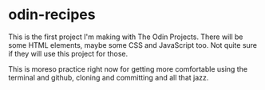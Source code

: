 # odin-recipes

This is the first project I'm making with The Odin Projects. There will be some HTML elements, maybe some CSS and JavaScript too. Not quite sure if they will use this project for those. 

This is moreso practice right now for getting more comfortable using the terminal and github, cloning and committing and all that jazz.